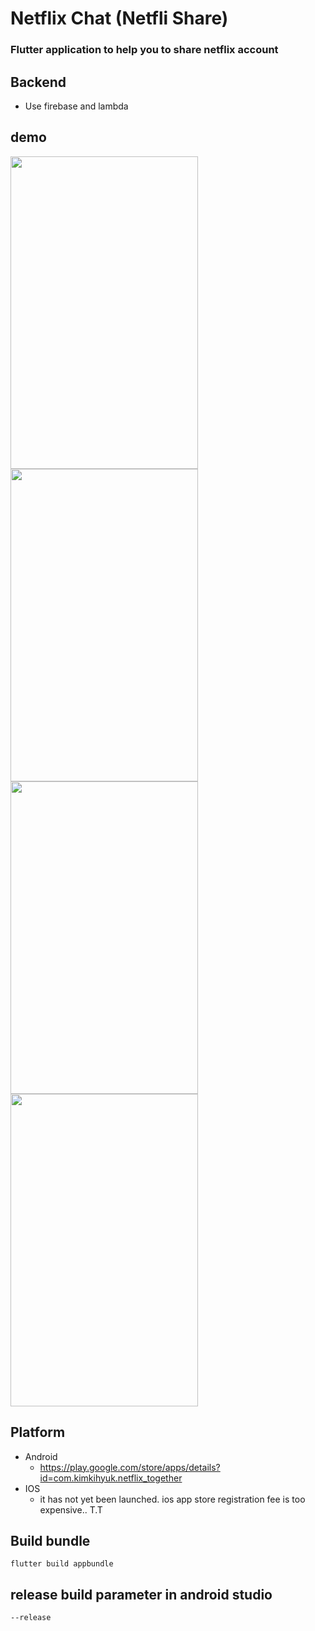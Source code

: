 # Netflix Chat (Netfli Share)
### Flutter application to help you to share netflix account

## Backend
* Use firebase and lambda 
## demo
<img src="https://lh3.googleusercontent.com/ZMaIbh9Pv97-B42luiuUrwHww0Rmz5ANZc3ep8owbik2q2IrRSBefpi23cCMAqDmF4Y=w1920-h979-rw" width="300" height="500"> <img src="https://lh3.googleusercontent.com/i7f6dDGgZKsNHuYIgE89GuAzFfWdFP-HvrJxyipRh58NaYW8x-4eB407d2_HHSXbpCk=w720-h310-rw" width="300" height="500"> <img src="https://lh3.googleusercontent.com/xbtmk0wCWdMXqiWYPcF5lxCDt8XIMFo9tthkVbUpYZ3r0kulDGmPdVTKd7dKjRJDFX8=w720-h310-rw" width="300" height="500">
<img src="https://lh3.googleusercontent.com/qXnTivNd8xQIirpzARDeTKdhwVFpdYWTPOJG_Kyl_FYr9WFXCxYwGVoco4ia7BUlJ9UT=w720-h310-rw" width="300" height="500">

## Platform
* Android
  * https://play.google.com/store/apps/details?id=com.kimkihyuk.netflix_together
* IOS
  * it has not yet been launched. ios app store registration fee is too expensive.. T.T
 


## Build bundle
~~~
flutter build appbundle
~~~

## release build parameter in android studio
~~~
--release
~~~
